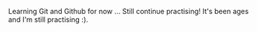 Learning Git and Github for now ...
Still continue practising!
It's been ages and I'm still practising :).
